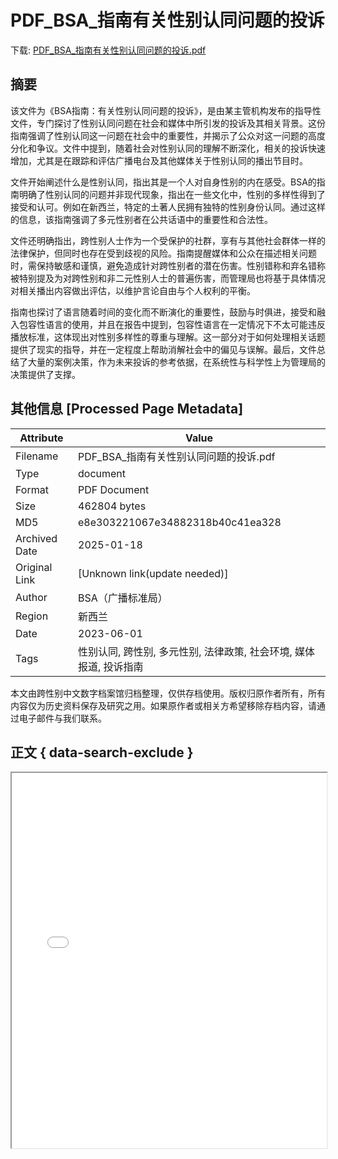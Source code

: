 # PDF_BSA_指南有关性别认同问题的投诉

<!-- tcd_download_link -->
下载: <a href="PDF_BSA_指南有关性别认同问题的投诉.pdf" download>PDF_BSA_指南有关性别认同问题的投诉.pdf</a>
<!-- tcd_download_link_end -->

## 摘要

<!-- tcd_abstract -->
该文件为《BSA指南：有关性别认同问题的投诉》，是由某主管机构发布的指导性文件，专门探讨了性别认同问题在社会和媒体中所引发的投诉及其相关背景。这份指南强调了性别认同这一问题在社会中的重要性，并揭示了公众对这一问题的高度分化和争议。文件中提到，随着社会对性别认同的理解不断深化，相关的投诉快速增加，尤其是在跟踪和评估广播电台及其他媒体关于性别认同的播出节目时。

文件开始阐述什么是性别认同，指出其是一个人对自身性别的内在感受。BSA的指南明确了性别认同的问题并非现代现象，指出在一些文化中，性别的多样性得到了接受和认可。例如在新西兰，特定的土著人民拥有独特的性别身份认同。通过这样的信息，该指南强调了多元性别者在公共话语中的重要性和合法性。

文件还明确指出，跨性别人士作为一个受保护的社群，享有与其他社会群体一样的法律保护，但同时也存在受到歧视的风险。指南提醒媒体和公众在描述相关问题时，需保持敏感和谨慎，避免造成针对跨性别者的潜在伤害。性别错称和弃名错称被特别提及为对跨性别和非二元性别人士的普遍伤害，而管理局也将基于具体情况对相关播出内容做出评估，以维护言论自由与个人权利的平衡。

指南也探讨了语言随着时间的变化而不断演化的重要性，鼓励与时俱进，接受和融入包容性语言的使用，并且在报告中提到，包容性语言在一定情况下不太可能违反播放标准，这体现出对性别多样性的尊重与理解。这一部分对于如何处理相关话题提供了现实的指导，并在一定程度上帮助消解社会中的偏见与误解。最后，文件总结了大量的案例决策，作为未来投诉的参考依据，在系统性与科学性上为管理局的决策提供了支撑。

<!-- tcd_abstract_end -->

## 其他信息 [Processed Page Metadata]

| Attribute       | Value                                  |
|-----------------|----------------------------------------|
| Filename        | PDF_BSA_指南有关性别认同问题的投诉.pdf                             |
| Type            | document                                 |
| Format          | PDF Document                               |
| Size            | 462804 bytes                           |
| MD5             | e8e303221067e34882318b40c41ea328                                  |
| Archived Date   | 2025-01-18                             |
| Original Link   | [Unknown link(update needed)]                         |
| Author          | BSA（广播标准局）                               |
| Region          | 新西兰                               |
| Date            | 2023-06-01                                 |
| Tags            | 性别认同, 跨性别, 多元性别, 法律政策, 社会环境, 媒体报道, 投诉指南                                 |

本文由跨性别中文数字档案馆归档整理，仅供存档使用。版权归原作者所有，所有内容仅为历史资料保存及研究之用。如果原作者或相关方希望移除存档内容，请通过电子邮件与我们联系。

## 正文 { data-search-exclude }

<!-- tcd_main_text -->
<iframe src="../PDF_BSA_指南有关性别认同问题的投诉.pdf" width="100%" height="600px">
    <p>无法显示PDF，请下载查看。</p>
</iframe>
<!-- tcd_main_text_end -->

